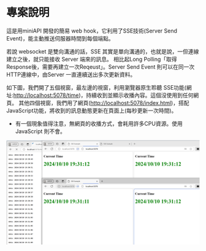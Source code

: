# 專案說明

這是用miniAPI 開發的簡易 web hook，它利用了SSE技術(Server Send Event)，能主動推送伺服器時間到每個端點。

若說 websocket 是雙向溝通的話，SSE 其實是單向溝通的，也就是說，一但連線建立之後，就只能接收 Server 端來的訊息。
相比起Long Polling「取得Response後，需要再建立一次Reqeust」。Server Send Event 則可以在同一次HTTP連線中，由Server 一直連續送出多次更新資料。

如下圖，我們開了五個視窗，最左邊的視窗，利用瀏覽器原生聆聽 SSE功能(網址:[http://localhost:5078/time](http://localhost:5078/time))，持續收到並顯示收播內容。這個沒使用到任何網頁。
其他四個視窗，我們用了網頁([http://localhost:5078/index.html](http://localhost:5078/index.html))，搭配JavaScript功能，將收到的訊息動態更新在頁面上(每秒更新一次時間)。
- 有一個現象值得注意，無網頁的收播方式，會耗用許多CPU資源。使用 JavaScript 則不會。

![Clients](images/clients.png)
